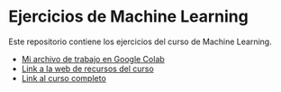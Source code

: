 # Ejercicios de Machine Learning

Este repositorio contiene los ejercicios del curso de Machine Learning.

- [Mi archivo de trabajo en Google Colab](https://drive.google.com/drive/folders/1mJY5nrwwnHL9_mevBIKNnVNn831Pj1BX?dmr=1&ec=wgc-drive-globalnav-goto)
- [Link a la web de recursos del curso](https://lazyprogrammer.me/numpy/)
- [Link al curso completo](https://learning.oreilly.com/videos/data-science-prerequisites/9781803241616/9781803241616-video2_1/)

